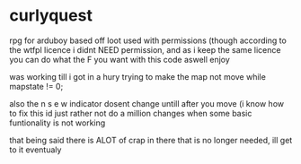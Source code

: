 # curlyquest
rpg for arduboy based off loot used with permissions (though according to the wtfpl licence i didnt NEED permission, and as i keep the same licence you can do what the F you want with this code aswell enjoy

was working till i got in a hury trying to make the map not move while mapstate != 0;

also the n s e w indicator dosent change untill after you move (i know how to fix this id just rather not do a million changes when some basic funtionality is not working

that being said there is ALOT of crap in there that is no longer needed, ill get to it eventualy

